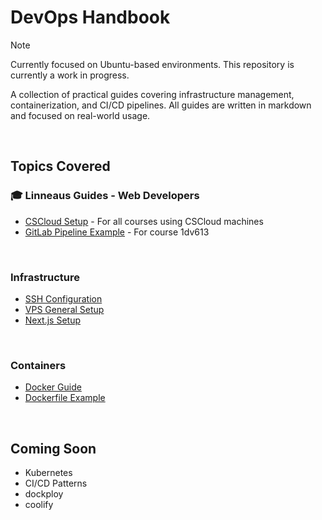 # DevOps Handbook

> [!NOTE]
> Currently focused on Ubuntu-based environments.
> This repository is currently a work in progress.

A collection of practical guides covering infrastructure management, containerization, and CI/CD pipelines. All guides are written in markdown and focused on real-world usage.

<br>

## Topics Covered

### 🎓 Linneaus Guides - Web Developers
- [CSCloud Setup](linneaus/cscloud.md) - For all courses using CSCloud machines
- [GitLab Pipeline Example](linneaus/.gitlab-ci.yml) - For course 1dv613

<br>

### Infrastructure
- [SSH Configuration](infrastructure/ssh/ssh.md)
- [VPS General Setup](infrastructure/vps/general.md)
- [Next.js Setup](infrastructure/vps/nextjs.md)

<br>

### Containers
- [Docker Guide](containers/docker/docker.md)
- [Dockerfile Example](containers/docker/Dockerfile)

<br>

## Coming Soon
- Kubernetes
- CI/CD Patterns
- dockploy
- coolify